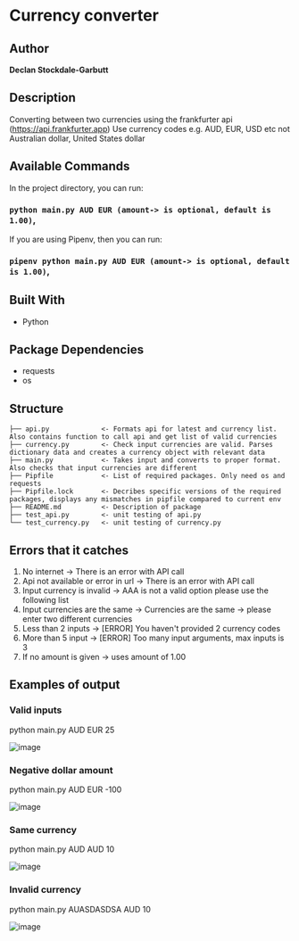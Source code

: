# Currency converter

## Author

**Declan Stockdale-Garbutt**

## Description
Converting between two currencies using the frankfurter api (https://api.frankfurter.app)
Use currency codes e.g. AUD, EUR, USD etc not Australian dollar, United States dollar 

## Available Commands

In the project directory, you can run: 

### `python main.py AUD EUR (amount-> is optional, default is 1.00)`,

If you are using Pipenv, then you can run:

### `pipenv python main.py AUD EUR (amount-> is optional, default is 1.00)`,

## Built With

- Python

## Package Dependencies

- requests
- os

## Structure

    ├── api.py             <- Formats api for latest and currency list. Also contains function to call api and get list of valid currencies
    ├── currency.py        <- Check input currencies are valid. Parses dictionary data and creates a currency object with relevant data
    ├── main.py            <- Takes input and converts to proper format. Also checks that input currencies are different 
    ├── Pipfile            <- List of required packages. Only need os and requests
    ├── Pipfile.lock       <- Decribes specific versions of the required packages, displays any mismatches in pipfile compared to current env
    ├── README.md          <- Description of package
    ├── test_api.py        <- unit testing of api.py
    └── test_currency.py   <- unit testing of currency.py


## Errors that it catches
1. No internet 			     -> There is an error with API call
2. Api not available or error in url -> There is an error with API call
3. Input currency is invalid	     -> AAA is not a valid option please use the following list
4. Input currencies are the same     -> Currencies are the same -> please enter two different currencies
5. Less than 2 inputs 		     -> [ERROR] You haven't provided 2 currency codes
6. More than 5 input		     -> [ERROR] Too many input arguments, max inputs is 3
7. If no amount is given	     -> uses amount of 1.00

## Examples of output
### Valid inputs
python main.py AUD EUR 25

![image](https://user-images.githubusercontent.com/53500810/206885579-80c4f18d-b351-49cf-98fe-2ba144b39958.png)

### Negative dollar amount
python main.py AUD EUR -100

![image](https://user-images.githubusercontent.com/53500810/206885603-bb72e698-4473-4f4a-89ae-72f857e781ea.png)

### Same currency
python main.py AUD AUD 10

![image](https://user-images.githubusercontent.com/53500810/206885622-93f1e97f-29a4-45a9-997c-395d487fca01.png)

### Invalid currency
python main.py AUASDASDSA AUD 10

![image](https://user-images.githubusercontent.com/53500810/206885640-8afa8d35-6d97-42f1-9cd8-12a3a08b8303.png)



